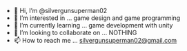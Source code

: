 - 👋 Hi, I’m @silvergunsuperman02
- 👀 I’m interested in ... game design and game programming
- 🌱 I’m currently learning ... game development with unity
- 💞️ I’m looking to collaborate on ... NOTHING
- 📫 How to reach me ... silvergunsuperman02@gmail.com

<!---
silvergunsuperman02/silvergunsuperman02 is a ✨ special ✨ repository because its `README.md` (this file) appears on your GitHub profile.
You can click the Preview link to take a look at your changes.
--->
